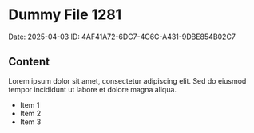 # Dummy File 1281

Date: 2025-04-03
ID: 4AF41A72-6DC7-4C6C-A431-9DBE854B02C7

## Content

Lorem ipsum dolor sit amet, consectetur adipiscing elit.
Sed do eiusmod tempor incididunt ut labore et dolore magna aliqua.

* Item 1
* Item 2
* Item 3

